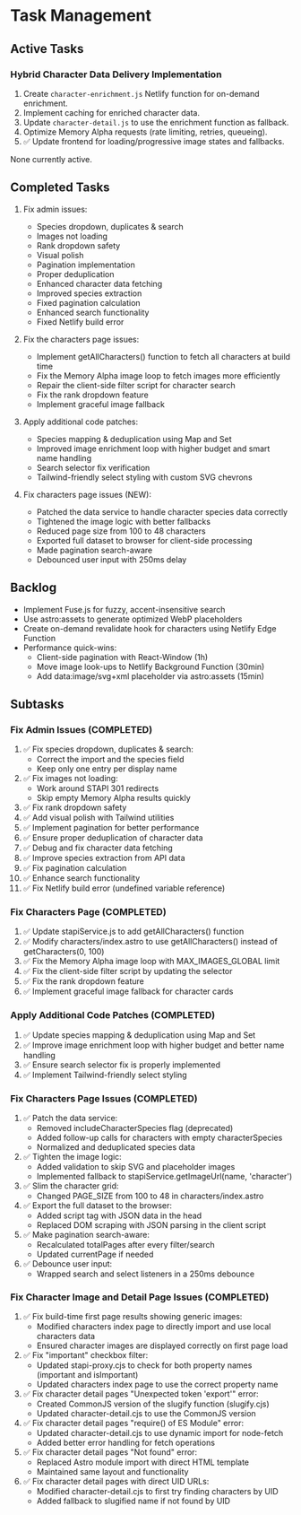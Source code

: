# Task Management

## Active Tasks

### Hybrid Character Data Delivery Implementation

1. Create `character-enrichment.js` Netlify function for on-demand enrichment.
2. Implement caching for enriched character data.
3. Update `character-detail.js` to use the enrichment function as fallback.
4. Optimize Memory Alpha requests (rate limiting, retries, queueing).
5. ✅ Update frontend for loading/progressive image states and fallbacks.

None currently active.

## Completed Tasks
1. Fix admin issues:
   - Species dropdown, duplicates & search
   - Images not loading
   - Rank dropdown safety
   - Visual polish
   - Pagination implementation
   - Proper deduplication
   - Enhanced character data fetching
   - Improved species extraction
   - Fixed pagination calculation
   - Enhanced search functionality
   - Fixed Netlify build error

2. Fix the characters page issues:
   - Implement getAllCharacters() function to fetch all characters at build time
   - Fix the Memory Alpha image loop to fetch images more efficiently
   - Repair the client-side filter script for character search
   - Fix the rank dropdown feature
   - Implement graceful image fallback

3. Apply additional code patches:
   - Species mapping & deduplication using Map and Set
   - Improved image enrichment loop with higher budget and smart name handling
   - Search selector fix verification
   - Tailwind-friendly select styling with custom SVG chevrons

4. Fix characters page issues (NEW):
   - Patched the data service to handle character species data correctly
   - Tightened the image logic with better fallbacks
   - Reduced page size from 100 to 48 characters
   - Exported full dataset to browser for client-side processing
   - Made pagination search-aware
   - Debounced user input with 250ms delay

## Backlog
- Implement Fuse.js for fuzzy, accent-insensitive search
- Use astro:assets to generate optimized WebP placeholders
- Create on-demand revalidate hook for characters using Netlify Edge Function
- Performance quick-wins:
  - Client-side pagination with React-Window (1h)
  - Move image look-ups to Netlify Background Function (30min)
  - Add data:image/svg+xml placeholder via astro:assets (15min)

## Subtasks
### Fix Admin Issues (COMPLETED)
1. ✅ Fix species dropdown, duplicates & search:
   - Correct the import and the species field
   - Keep only one entry per display name
2. ✅ Fix images not loading:
   - Work around STAPI 301 redirects
   - Skip empty Memory Alpha results quickly
3. ✅ Fix rank dropdown safety
4. ✅ Add visual polish with Tailwind utilities
5. ✅ Implement pagination for better performance
6. ✅ Ensure proper deduplication of character data
7. ✅ Debug and fix character data fetching
8. ✅ Improve species extraction from API data
9. ✅ Fix pagination calculation
10. ✅ Enhance search functionality
11. ✅ Fix Netlify build error (undefined variable reference)

### Fix Characters Page (COMPLETED)
1. ✅ Update stapiService.js to add getAllCharacters() function
2. ✅ Modify characters/index.astro to use getAllCharacters() instead of getCharacters(0, 100)
3. ✅ Fix the Memory Alpha image loop with MAX_IMAGES_GLOBAL limit
4. ✅ Fix the client-side filter script by updating the selector
5. ✅ Fix the rank dropdown feature
6. ✅ Implement graceful image fallback for character cards

### Apply Additional Code Patches (COMPLETED)
1. ✅ Update species mapping & deduplication using Map and Set
2. ✅ Improve image enrichment loop with higher budget and better name handling
3. ✅ Ensure search selector fix is properly implemented
4. ✅ Implement Tailwind-friendly select styling

### Fix Characters Page Issues (COMPLETED)
1. ✅ Patch the data service:
   - Removed includeCharacterSpecies flag (deprecated)
   - Added follow-up calls for characters with empty characterSpecies
   - Normalized and deduplicated species data
2. ✅ Tighten the image logic:
   - Added validation to skip SVG and placeholder images
   - Implemented fallback to stapiService.getImageUrl(name, 'character')
3. ✅ Slim the character grid:
   - Changed PAGE_SIZE from 100 to 48 in characters/index.astro
4. ✅ Export the full dataset to the browser:
   - Added script tag with JSON data in the head
   - Replaced DOM scraping with JSON parsing in the client script
5. ✅ Make pagination search-aware:
   - Recalculated totalPages after every filter/search
   - Updated currentPage if needed
6. ✅ Debounce user input:
   - Wrapped search and select listeners in a 250ms debounce

### Fix Character Image and Detail Page Issues (COMPLETED)
1. ✅ Fix build-time first page results showing generic images:
   - Modified characters index page to directly import and use local characters data
   - Ensured character images are displayed correctly on first page load
2. ✅ Fix "important" checkbox filter:
   - Updated stapi-proxy.cjs to check for both property names (important and isImportant)
   - Updated characters index page to use the correct property name
3. ✅ Fix character detail pages "Unexpected token 'export'" error:
   - Created CommonJS version of the slugify function (slugify.cjs)
   - Updated character-detail.cjs to use the CommonJS version
4. ✅ Fix character detail pages "require() of ES Module" error:
   - Updated character-detail.cjs to use dynamic import for node-fetch
   - Added better error handling for fetch operations
5. ✅ Fix character detail pages "Not found" error:
   - Replaced Astro module import with direct HTML template
   - Maintained same layout and functionality
6. ✅ Fix character detail pages with direct UID URLs:
   - Modified character-detail.cjs to first try finding characters by UID
   - Added fallback to slugified name if not found by UID